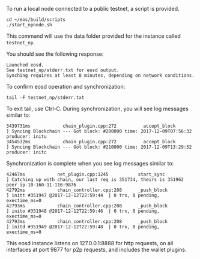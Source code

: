 To run a local node connected to a public testnet, a script is provided.

```shell
cd ~/eos/build/scripts
./start_npnode.sh
```
This command will use the data folder provided for the instance called `testnet_np`.

You should see the following response:

```shell
Launched eosd.
See testnet_np/stderr.txt for eosd output.
Synching requires at least 8 minutes, depending on network conditions.
```
To confirm eosd operation and synchronization:

```shell
tail -F testnet_np/stderr.txt
```
To exit tail, use Ctrl-C.  During synchronization, you will see log messages similar to:

```shell
3439731ms            chain_plugin.cpp:272          accept_block         ] Syncing Blockchain --- Got block: #200000 time: 2017-12-09T07:56:32 producer: initu
3454532ms            chain_plugin.cpp:272          accept_block         ] Syncing Blockchain --- Got block: #210000 time: 2017-12-09T13:29:52 producer: initc
```
Synchronization is complete when you see log messages similar to:

```shell
42467ms            net_plugin.cpp:1245           start_sync           ] Catching up with chain, our last req is 351734, theirs is 351962 peer ip-10-160-11-116:9876
42792ms            chain_controller.cpp:208      _push_block          ] initt #351947 @2017-12-12T22:59:44  | 0 trx, 0 pending, exectime_ms=0
42793ms            chain_controller.cpp:208      _push_block          ] inito #351948 @2017-12-12T22:59:46  | 0 trx, 0 pending, exectime_ms=0
42793ms            chain_controller.cpp:208      _push_block          ] initd #351949 @2017-12-12T22:59:48  | 0 trx, 0 pending, exectime_ms=0
```
This eosd instance listens on 127.0.0.1:8888 for http requests, on all interfaces at port 9877
for p2p requests, and includes the wallet plugins.
